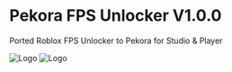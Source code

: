 
# Pekora FPS Unlocker V1.0.0

Ported Roblox FPS Unlocker to Pekora for Studio & Player




![Logo](https://assets.vivwebz.net/Screenshot_2025-07-24_183806.png)
![Logo](https://assets.vivwebz.net/asdasdasda.png)
